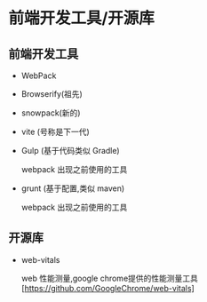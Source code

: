 # 前端开发工具/开源库

## 前端开发工具

- WebPack
- Browserify(祖先)
- snowpack(新的)
- vite (号称是下一代)

- Gulp (基于代码类似 Gradle)
  
  webpack 出现之前使用的工具

- grunt (基于配置,类似 maven)
  
  webpack 出现之前使用的工具

## 开源库

- web-vitals

  web 性能测量,google chrome提供的性能测量工具[https://github.com/GoogleChrome/web-vitals]
